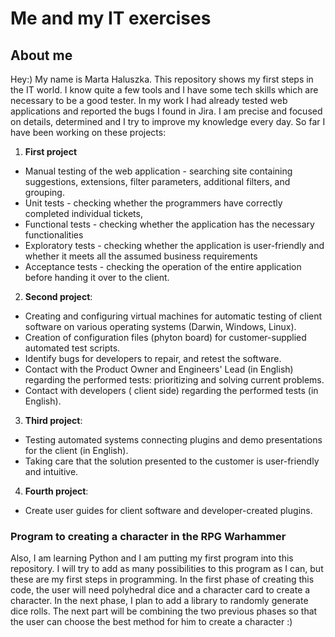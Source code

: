 # Me and my IT exercises
## About me
Hey:)
My name is Marta Haluszka.
This repository shows my first steps in the IT world.
I know quite a few tools and I have some tech skills which are necessary to be a good tester.
In my work I had already tested web applications and reported the bugs I found in Jira.
I am precise and focused on details, determined and I try to improve my knowledge every day. So far I have been working on these projects:
1. **First project**
- Manual testing of the web application - searching site containing suggestions, extensions, filter parameters, additional filters, and grouping.
- Unit tests - checking whether the programmers have correctly completed individual tickets,
- Functional tests - checking whether the application has the necessary functionalities
- Exploratory tests - checking whether the application is user-friendly and whether it meets all the assumed business requirements
- Acceptance tests - checking the operation of the entire application before handing it over to the client.
2. **Second project**:
- Creating and configuring virtual machines for automatic testing of client software on various operating systems (Darwin, Windows, Linux).
- Creation of configuration files (phyton board) for customer-supplied automated test scripts.
- Identify bugs for developers to repair, and retest the software.
- Contact with the Product Owner and Engineers' Lead (in English) regarding the performed tests: prioritizing and solving current problems.
- Contact with developers ( client side) regarding the performed tests (in English).
3. **Third project**:
- Testing automated systems connecting plugins and demo presentations for the client (in English).
- Taking care that the solution presented to the customer is user-friendly and intuitive.
4. **Fourth project**:
- Create user guides for client software and developer-created plugins.

### Program to creating a character in the RPG Warhammer
Also, I am learning Python and I am putting my first program into this repository. I will try to add as many possibilities to this program as I can, but these are my first steps in programming.
In the first phase of creating this code, the user will need polyhedral dice and a character card to create a character.
In the next phase, I plan to add a library to randomly generate dice rolls.
The next part will be combining the two previous phases so that the user can choose the best method for him to create a character :)

